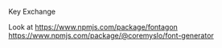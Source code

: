 Key Exchange

Look at
    https://www.npmjs.com/package/fontagon
    https://www.npmjs.com/package/@coremyslo/font-generator